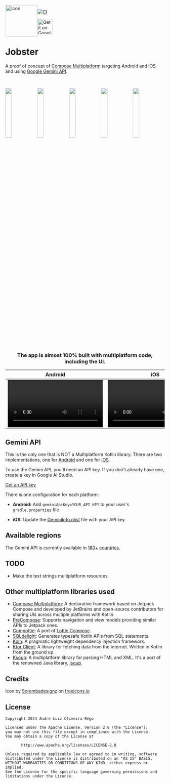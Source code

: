 <img alt="Icon" src="https://github.com/andremion/Jobster/assets/12762356/c841549c-1bd6-4640-9cc4-24bd42711ead" width=100 align="left" hspace="1" vspace="1">

[![CI](https://github.com/andremion/Jobster/actions/workflows/ci.yml/badge.svg)](https://github.com/andremion/Jobster/actions/workflows/ci.yml)

<a target=_blank href='https://play.google.com/store/apps/details?id=io.github.andremion.jobster.android&pcampaignid=pcampaignidMKT-Other-global-all-co-prtnr-py-PartBadge-Mar2515-1'><img alt='Get it on Google Play' src='https://play.google.com/intl/en_us/badges/static/images/badges/en_badge_web_generic.png' height=48 /></a>

# Jobster

A proof of concept of [Compose Multiplatform](https://www.jetbrains.com/lp/compose-multiplatform/) targeting Android and iOS and using [Google Gemini API](https://ai.google.dev/).

</br>

<div>

<img src="https://github.com/andremion/Jobster/assets/12762356/b76e81af-3bd9-43f3-92eb-6840e28b550a" width="20%"/><img src="https://github.com/andremion/Jobster/assets/12762356/2e9b68a2-7e9e-48b7-b993-bfa736e309ea" width="20%"/><img src="https://github.com/andremion/Jobster/assets/12762356/12c223aa-1867-4497-b96a-f0c4af4d3576" width="20%"/><img src="https://github.com/andremion/Jobster/assets/12762356/731e8e46-6682-4a7d-97e8-db0a7d4edbc0" width="20%"/><img src="https://github.com/andremion/Jobster/assets/12762356/3b3d5659-7953-4825-80b4-dbb7d106e2e3" width="20%"/>

</div>

</br>

<div align=center >

### The app is almost 100% built with multiplatform code, including the UI.

Android|iOS
-|-
<video src="https://github-production-user-asset-6210df.s3.amazonaws.com/12762356/297780536-05b28b95-eb13-4395-bbff-fe819ff2468f.mp4?X-Amz-Algorithm=AWS4-HMAC-SHA256&X-Amz-Credential=AKIAVCODYLSA53PQK4ZA%2F20240118%2Fus-east-1%2Fs3%2Faws4_request&X-Amz-Date=20240118T145839Z&X-Amz-Expires=300&X-Amz-Signature=db6239378a1920644d50fa527aec9ad5ef08ec32f05e74bbb8a070a8e9f2b7dc&X-Amz-SignedHeaders=host&actor_id=12762356&key_id=0&repo_id=738156317" autoplay />|<video src="https://github-production-user-asset-6210df.s3.amazonaws.com/12762356/297455981-746185d4-0e50-412d-9051-d83cd5afa729.mp4?X-Amz-Algorithm=AWS4-HMAC-SHA256&X-Amz-Credential=AKIAVCODYLSA53PQK4ZA%2F20240117%2Fus-east-1%2Fs3%2Faws4_request&X-Amz-Date=20240117T165904Z&X-Amz-Expires=300&X-Amz-Signature=cbf6fa23ac98a3fcb27dabc92a1fad4a7e1bdc5d33a11e409c8c9ced4744e979&X-Amz-SignedHeaders=host&actor_id=12762356&key_id=0&repo_id=738156317" autoplay />

</div>

## Gemini API

This is the only one that is NOT a Multiplatform Kotlin library.
There are two implementations, one for [Android](shared/data/src/androidMain/kotlin/io/github/andremion/jobster/data/remote/api/GeminiApiImpl.kt) and one for [iOS](iosApp/iosApp/data/GeminiApiImpl.swift).

To use the Gemini API, you'll need an API key. If you don't already have one, create a key in Google AI Studio.

[Get an API key](https://makersuite.google.com/app/apikey)

There is one configuration for each platform:

- **Android:**
Add `geminiApiKey=YOUR_API_KEY` to your user's `gradle.properties` file

- **iOS:**
Update the [GeminiInfo.plist](iosApp/iosApp/data/GeminiInfo.plist) file with your API key

## Available regions

The Gemini API is currently available in [180+ countries](https://ai.google.dev/available_regions#available_regions).

## TODO
- Make the text strings multiplatform resources.

## Other multiplatform libraries used

- [Compose Multiplatform](https://github.com/JetBrains/compose-multiplatform): A declarative framework based on Jetpack Compose and developed by JetBrains and open-source contributors for sharing UIs across multiple platforms with Kotlin.
- [PreCompose](https://github.com/Tlaster/PreCompose): Supports navigation and view models providing similar APIs to Jetpack ones.
- [Compottie](https://github.com/alexzhirkevich/compottie): A port of [Lottie Compose](https://github.com/airbnb/lottie/blob/master/android-compose.md).
- [SQLdelight](https://github.com/cashapp/sqldelight): Generates typesafe Kotlin APIs from SQL statements.
- [Koin](https://github.com/InsertKoinIO/koin): A pragmatic lightweight dependency injection framework.
- [Ktor Client](https://github.com/ktorio/ktor): A library for fetching data from the internet. Written in Kotlin from the ground up.
- [Ksoup](https://github.com/MohamedRejeb/Ksoup): A multiplatform library for parsing HTML and XML. It's a port of the renowned Java library, [jsoup](https://jsoup.org/).

## Credits

Icon by <a href="https://freeicons.io/profile/489957">Sorembadesignz</a> on <a href="https://freeicons.io">freeicons.io</a>

## License

    Copyright 2024 André Luiz Oliveira Rêgo
    
    Licensed under the Apache License, Version 2.0 (the "License");
    you may not use this file except in compliance with the License.
    You may obtain a copy of the License at
    
           http://www.apache.org/licenses/LICENSE-2.0
    
    Unless required by applicable law or agreed to in writing, software
    distributed under the License is distributed on an "AS IS" BASIS,
    WITHOUT WARRANTIES OR CONDITIONS OF ANY KIND, either express or implied.
    See the License for the specific language governing permissions and
    limitations under the License.
